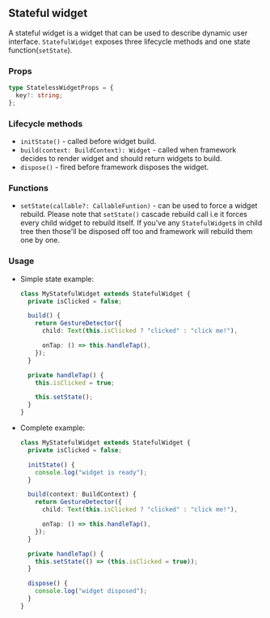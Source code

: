 ## Stateful widget

A stateful widget is a widget that can be used to describe dynamic user interface. `StatefulWidget` exposes three lifecycle methods and one state function(`setState`).

### Props

```typescript
type StatelessWidgetProps = {
  key?: string;
};
```

### Lifecycle methods

- `initState()` - called before widget build.
- `build(context: BuildContext): Widget` - called when framework decides to render widget and should return widgets to build.
- `dispose()` - fired before framework disposes the widget.

### Functions

- `setState(callable?: CallableFuntion)` - can be used to force a widget rebuild. Please note that `setState()` cascade rebuild call i.e it forces every child widget to rebuild itself. If you've any `StatefulWidget`s in child tree then those'll be disposed off too and framework will rebuild them one by one.

### Usage

- Simple state example:

  ```typescript
  class MyStatefulWidget extends StatefulWidget {
    private isClicked = false;

    build() {
      return GestureDetector({
        child: Text(this.isClicked ? "clicked" : "click me!"),

        onTap: () => this.handleTap(),
      });
    }

    private handleTap() {
      this.isClicked = true;

      this.setState();
    }
  }
  ```

- Complete example:

  ```typescript
  class MyStatefulWidget extends StatefulWidget {
    private isClicked = false;

    initState() {
      console.log("widget is ready");
    }

    build(context: BuildContext) {
      return GestureDetector({
        child: Text(this.isClicked ? "clicked" : "click me!"),

        onTap: () => this.handleTap(),
      });
    }

    private handleTap() {
      this.setState(() => (this.isClicked = true));
    }

    dispose() {
      console.log("widget disposed");
    }
  }
  ```
